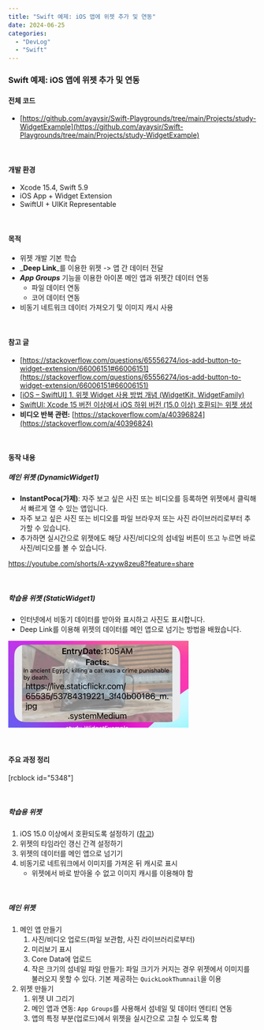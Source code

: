 ```yaml
---
title: "Swift 예제: iOS 앱에 위젯 추가 및 연동"
date: 2024-06-25
categories: 
  - "DevLog"
  - "Swift"
---
```


### **Swift 예제: iOS 앱에 위젯 추가 및 연동**

#### **전체 코드**

- [https://github.com/ayaysir/Swift-Playgrounds/tree/main/Projects/study-WidgetExample](https://github.com/ayaysir/Swift-Playgrounds/tree/main/Projects/study-WidgetExample)

 

#### **개발 환경**

- Xcode 15.4, Swift 5.9
- iOS App + Widget Extension
- SwiftUI + UIKit Representable

 

#### **목적**

- 위젯 개발 기본 학습
- _**Deep Link**_를 이용한 위젯 -> 앱 간 데이터 전달
- _**App Groups**_ 기능을 이용한 아이폰 메인 앱과 위젯간 데이터 연동
    - 파일 데이터 연동
    - 코어 데이터 연동
- 비동기 네트워크 데이터 가져오기 및 이미지 캐시 사용

 

#### **참고 글**

- [https://stackoverflow.com/questions/65556274/ios-add-button-to-widget-extension/66006151#66006151](https://stackoverflow.com/questions/65556274/ios-add-button-to-widget-extension/66006151#66006151)
- [\[iOS – SwiftUI\] 1. 위젯 Widget 사용 방법 개념 (WidgetKit, WidgetFamily)](https://ios-development.tistory.com/1131)
- [SwiftUI: Xcode 15 버전 이상에서 iOS 하위 버전 (15.0 이상) 호환되는 위젯 생성](http://yoonbumtae.com/?p=6582)
- **비디오 반복 관련:** [https://stackoverflow.com/a/40396824](https://stackoverflow.com/a/40396824)

 

#### **동작 내용**

##### **메인 위젯 (DynamicWidget1)**

- **InstantPoca(가제)**: 자주 보고 싶은 사진 또는 비디오를 등록하면 위젯에서 클릭해서 빠르게 열 수 있는 앱입니다.
- 자주 보고 싶은 사진 또는 비디오를 파일 브라우저 또는 사진 라이브러리로부터 추가할 수 있습니다.
- 추가하면 실시간으로 위젯에도 해당 사진/비디오의 섬네일 버튼이 뜨고 누르면 바로 사진/비디오를 볼 수 있습니다.

https://youtube.com/shorts/A-xzyw8zeu8?feature=share

 

##### **학습용 위젯 (StaticWidget1)**

- 인터넷에서 비동기 데이터를 받아와 표시하고 사진도 표시합니다.
- Deep Link를 이용해 위젯의 데이터를 메인 앱으로 넘기는 방법을 배웠습니다.

 ![](/assets/img/wp-content/uploads/2024/06/widget.jpg)

 

#### **주요 과정 정리**

\[rcblock id="5348"\]

 

##### **학습용 위젯**

1. iOS 15.0 이상에서 호환되도록 설정하기 ([참고](http://yoonbumtae.com/?p=6582))
2. 위젯의 타임라인 갱신 간격 설정하기
3. 위젯의 데이터를 메인 앱으로 넘기기
4. 비동기로 네트워크에서 이미지를 가져온 뒤 캐시로 표시
    - 위젯에서 바로 받아올 수 없고 이미지 캐시를 이용해야 함

 

##### **메인 위젯**

1. 메인 앱 만들기
    1. 사진/비디오 업로드(파일 보관함, 사진 라이브러리로부터)
    2. 미리보기 표시
    3. Core Data에 업로드
    4. 작은 크기의 섬네일 파일 만들기: 파일 크기가 커지는 경우 위젯에서 이미지를 불러오지 못할 수 있다. 기본 제공하는 `QuickLookThumnail`을 이용
2. 위젯 만들기
    1. 위젯 UI 그리기
    2. 메인 앱과 연동: `App Groups`를 사용해서 섬네일 및 데이터 엔티티 연동
    3. 앱의 특정 부분(업로드)에서 위젯을 실시간으로 고칠 수 있도록 함
